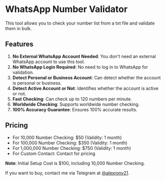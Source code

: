 # WhatsApp Number Validator

This tool allows you to check your number list from a txt file and validate them in bulk.

## Features

1. **No External WhatsApp Account Needed**: You don't need an external WhatsApp account to use this tool.
2. **No WhatsApp Login Required**: No need to log in to WhatsApp for validation.
3. **Detect Personal or Business Account**: Can detect whether the account is personal or business.
4. **Detect Active Account or Not**: Identifies whether the account is active or not.
5. **Fast Checking**: Can check up to 120 numbers per minute.
6. **Worldwide Checking**: Supports worldwide number checking.
7. **100% Accuracy Guarantee**: Ensures 100% accurate results.

## Pricing

- For 10,000 Number Checking: $50 (Validity: 1 month)
- For 100,000 Number Checking: $350 (Validity: 1 month)
- For 1,000,000 Number Checking: $750 (Validity: 1 month)
- For Custom Contact: Contact for pricing

**Note**: Initial Setup Cost is $100, including 10,000 Number Checking.

If you want to buy, contact me via Telegram at [@alexrony21](https://t.me/alexrony21).
